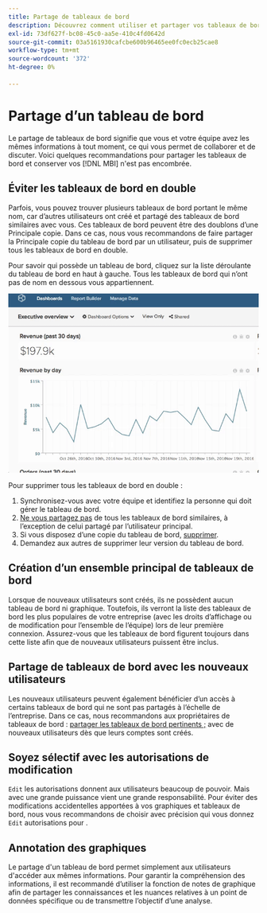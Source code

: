 ```yaml
---
title: Partage de tableaux de bord
description: Découvrez comment utiliser et partager vos tableaux de bord.
exl-id: 73df627f-bc08-45c0-aa5e-410c4fd0642d
source-git-commit: 03a5161930cafcbe600b96465ee0fc0ecb25cae8
workflow-type: tm+mt
source-wordcount: '372'
ht-degree: 0%

---
```


# Partage d’un tableau de bord

Le partage de tableaux de bord signifie que vous et votre équipe avez les mêmes informations à tout moment, ce qui vous permet de collaborer et de discuter. Voici quelques recommandations pour partager les tableaux de bord et conserver vos [!DNL MBI] n&#39;est pas encombrée.

## Éviter les tableaux de bord en double

Parfois, vous pouvez trouver plusieurs tableaux de bord portant le même nom, car d’autres utilisateurs ont créé et partagé des tableaux de bord similaires avec vous. Ces tableaux de bord peuvent être des doublons d’une Principale copie. Dans ce cas, nous vous recommandons de faire partager la Principale copie du tableau de bord par un utilisateur, puis de supprimer tous les tableaux de bord en double.

Pour savoir qui possède un tableau de bord, cliquez sur la liste déroulante du tableau de bord en haut à gauche. Tous les tableaux de bord qui n’ont pas de nom en dessous vous appartiennent.

![](../../mbi/assets/Dash_ownership.gif)

Pour supprimer tous les tableaux de bord en double :

1. Synchronisez-vous avec votre équipe et identifiez la personne qui doit gérer le tableau de bord.
1. [Ne vous partagez pas](../data-user/dashboards/leave-dashboard.md) de tous les tableaux de bord similaires, à l’exception de celui partagé par l’utilisateur principal.
1. Si vous disposez d’une copie du tableau de bord, [supprimer](../data-user/dashboards/deleting-dashboard.md).
1. Demandez aux autres de supprimer leur version du tableau de bord.

## Création d’un ensemble principal de tableaux de bord

Lorsque de nouveaux utilisateurs sont créés, ils ne possèdent aucun tableau de bord ni graphique. Toutefois, ils verront la liste des tableaux de bord les plus populaires de votre entreprise (avec les droits d’affichage ou de modification pour l’ensemble de l’équipe) lors de leur première connexion. Assurez-vous que les tableaux de bord figurent toujours dans cette liste afin que de nouveaux utilisateurs puissent être inclus.

## Partage de tableaux de bord avec les nouveaux utilisateurs

Les nouveaux utilisateurs peuvent également bénéficier d’un accès à certains tableaux de bord qui ne sont pas partagés à l’échelle de l’entreprise. Dans ce cas, nous recommandons aux propriétaires de tableaux de bord : [partager les tableaux de bord pertinents ;](../data-user/dashboards/share-dashboard-with-users.md) avec de nouveaux utilisateurs dès que leurs comptes sont créés.

## Soyez sélectif avec les autorisations de modification

`Edit` les autorisations donnent aux utilisateurs beaucoup de pouvoir. Mais avec une grande puissance vient une grande responsabilité. Pour éviter des modifications accidentelles apportées à vos graphiques et tableaux de bord, nous vous recommandons de choisir avec précision qui vous donnez `Edit` autorisations pour .

## Annotation des graphiques

Le partage d&#39;un tableau de bord permet simplement aux utilisateurs d&#39;accéder aux mêmes informations. Pour garantir la compréhension des informations, il est recommandé d’utiliser la fonction de notes de graphique afin de partager les connaissances et les nuances relatives à un point de données spécifique ou de transmettre l’objectif d’une analyse.
